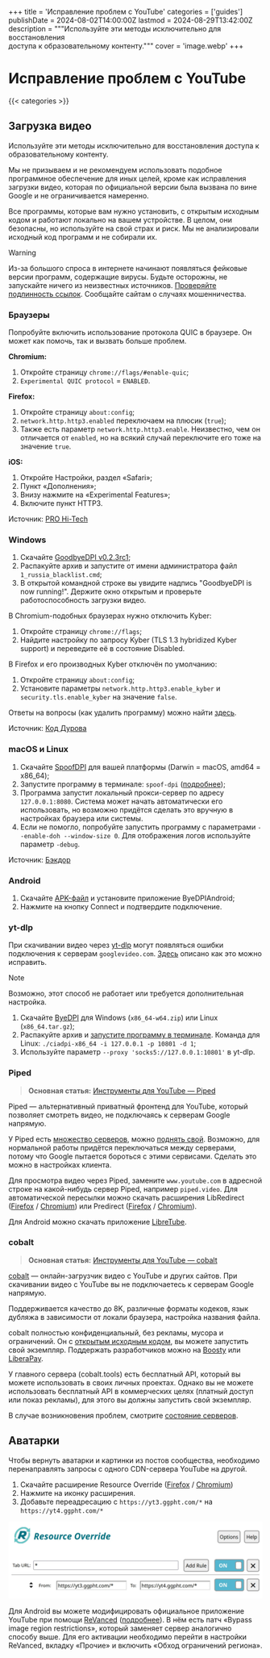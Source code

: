 +++
title = 'Исправление проблем с YouTube'
categories = ['guides']
publishDate = 2024-08-02T14:00:00Z
lastmod = 2024-08-29T13:42:00Z
description = """Используйте эти методы исключительно для восстановления \
доступа к образовательному контенту."""
cover = 'image.webp'
+++

# Исправление проблем с YouTube
{{< categories >}}

## Загрузка видео

Используйте эти методы исключительно для восстановления доступа к
образовательному контенту.

Мы не призываем и не рекомендуем использовать подобное программное обеспечение
для иных целей, кроме как исправления загрузки видео, которая по официальной
версии была вызвана по вине Google и не ограничивается намеренно.

Все программы, которые вам нужно установить, с открытым исходным кодом и
работают локально на вашем устройстве. В целом, они безопасны, но используйте
на свой страх и риск. Мы не анализировали исходный код программ и не собирали
их.

> [!warning]
> Из-за большого спроса в интернете начинают появляться фейковые версии
программ, содержащие вирусы. Будьте осторожны, не запускайте ничего из
неизвестных источников. [Проверяйте подлинность ссылок](/wiki/urlcheck).
Сообщайте сайтам о случаях мошенничества.

### Браузеры

Попробуйте включить использование протокола QUIC в браузере. Он может как
помочь, так и вызвать больше проблем.

**Chromium:**
1. Откройте страницу `chrome://flags/#enable​-quic`;
2. `Experimental QUIC protocol` = `ENABLED`.

**Firefox:**
1. Откройте страницу `about:config`;
2. `network.http.http3.enabled` переключаем на плюсик (`true`);
3. Также есть параметр `network.http.http3.enable`. Неизвестно, чем он
отличается от `enabled`, но на всякий случай переключите его тоже на значение
`true`.

**iOS:**
1. Откройте Настройки, раздел «Safari»;
2. Пункт «Дополнения»;
3. Внизу нажмите на «Experimental Features»;
4. Включите пункт HTTP3.

Источник: [PRO Hi-Tech](https://t.me/prohitec/3962)

### Windows

1. Скачайте [GoodbyeDPI v0.2.3rc1](https://github.com/ValdikSS/GoodbyeDPI/releases/tag/0.2.3rc1);
2. Распакуйте архив и запустите от имени администратора файл `1_russia_blacklist.cmd`;
3. В открытой командной строке вы увидите надпись "GoodbyeDPI is now running!".
Держите окно открытым и проверьте работоспособность загрузки видео.

В Chromium-подобных браузерах нужно отключить Kyber:
1. Откройте страницу `chrome://flags`;
2. Найдите настройку по запросу Kyber (TLS 1.3 hybridized Kyber support) и
переведите её в состояние Disabled.

В Firefox и его производных Kyber отключён по умолчанию:
1. Откройте страницу `about:config`;
2. Установите параметры `network.http.http3.enable_kyber` и
`security.tls.enable_kyber` на значение `false`.

Ответы на вопросы (как удалить программу) можно найти
[здесь](https://github.com/ValdikSS/GoodbyeDPI/issues/378#issuecomment-2267201431).

Источник: [Код Дурова](https://kod.ru/youtube-restore)

### macOS и Linux

1. Скачайте [SpoofDPI](https://github.com/xvzc/SpoofDPI/releases/latest) для
вашей платформы (Darwin = macOS, amd64 = x86_64);
2. Запустите программу в терминале: `spoof-dpi`
([подробнее](/wiki/cli#использование));
3. Программа запустит локальный прокси-сервер по адресу `127.0.0.1:8080`.
Система может начать автоматически его использовать, но возможно придётся
сделать это вручную в настройках браузера или системы.
4. Если не помогло, попробуйте запустить программу с параметрами
`--enable-doh --window-size 0`. Для отображения логов используйте параметр
`-debug`.

Источник: [Бэкдор](https://t.me/whackdoor/12105)

### Android

1. Скачайте [APK-файл](https://github.com/dovecoteescapee/ByeDPIAndroid/releases/latest)
и установите приложение ByeDPIAndroid;
2. Нажмите на кнопку Connect и подтвердите подключение.

### yt-dlp

При скачивании видео через [yt-dlp](/wiki/yt-dlp) могут появляться ошибки
подключения к серверам `googlevideo.com`.
[Здесь](https://github.com/yt-dlp/yt-dlp/issues/10443#issuecomment-2248940967)
описано как это можно исправить.

> [!note]
Возможно, этот способ не работает или требуется дополнительная настройка.

1. Скачайте [ByeDPI](https://github.com/hufrea/byedpi/releases/latest) для
Windows (`x86_64-w64.zip`) или Linux (`x86_64.tar.gz`);
2. Распакуйте архив и
[запустите программу в терминале](/wiki/cli#использование). Команда для Linux:
`./ciadpi-x86_64 -i 127.0.0.1 -p 10801 -d 1`;
3. Используйте параметр `--proxy 'socks5://127.0.0.1:10801'` в yt-dlp.

### Piped

> **Основная статья:**
[Инструменты для YouTube — Piped](/wiki/youtube/tools#piped)

Piped — альтернативный приватный фронтенд для YouTube, который позволяет
смотреть видео, не подключаясь к серверам Google напрямую.

У Piped есть [множество серверов](https://github.com/TeamPiped/Piped/wiki/Instances),
можно [поднять свой](https://docs.piped.video/docs/self-hosting). Возможно, для
нормальной работы придётся переключаться между серверами, потому что Google
пытается бороться с этими сервисами. Сделать это можно в настройках клиента.

Для просмотра видео через Piped, замените `www.youtube.com` в адресной строке на
какой-нибудь сервер Piped, например `piped.video`. Для автоматической пересылки
можно скачать расширения LibRedirect
([Firefox](https://addons.mozilla.org/firefox/addon/libredirect) /
[Chromium](https://libredirect.github.io/download_chromium.html))
или Predirect ([Firefox](https://addons.mozilla.org/firefox/addon/predirector) /
[Chromium](https://chromewebstore.google.com/detail/aiillidfcgfckfhkpiakhkkpbkknagnp)).

Для Android можно скачать приложение
[LibreTube](https://github.com/libre-tube/LibreTube/releases/latest).

### cobalt

> **Основная статья:**
[Инструменты для YouTube — cobalt](/wiki/youtube/tools#cobalt)

[cobalt](https://cobalt.tools) — онлайн-загрузчик видео с YouTube и других
сайтов. При скачивании видео с YouTube вы не подключаетесь к серверам Google
напрямую.

Поддерживается качество до 8K, различные форматы кодеков, язык дубляжа в
зависимости от локали браузера, настройка названия файла.

cobalt полностью конфиденциальный, без рекламы, мусора и ограничений. Он с
[открытым исходным кодом](https://github.com/imputnet/cobalt), вы можете
запустить свой экземпляр. Поддержать разработчиков можно на
[Boosty](https://boosty.to/wukko/donate) или
[LiberaPay](https://liberapay.com/imput).

У главного сервера (cobalt.tools) есть бесплатный API, который вы можете
использовать в своих личных проектах. Однако вы не можете использовать
бесплатный API в коммерческих целях (платный доступ или показ рекламы), для
этого вы должны запустить свой экземпляр.

В случае возникновения проблем, смотрите
[состояние серверов](https://status.cobalt.tools).

## Аватарки

Чтобы вернуть аватарки и картинки из постов сообщества, необходимо
перенаправлять запросы с одного CDN-сервера YouTube на другой.

1. Скачайте расширение Resource Override
([Firefox](https://addons.mozilla.org/firefox/addon/resourceoverride) /
[Chromium](https://chromewebstore.google.com/detail/pkoacgokdfckfpndoffpifphamojphii))
2. Нажмите на иконку расширения.
3. Добавьте переадресацию с `https://yt3.ggpht.com/*` на `https://yt4.ggpht.com/*`

![Resource Override](resource-override.webp)

Для Android вы можете модифицировать официальное приложение YouTube при помощи
[ReVanced](https://revanced.app) ([подробнее](/wiki/youtube/apps#revanced)).
В нём есть патч «Bypass image region restrictions», который заменяет сервер
аналогично способу выше. Для его активации необходимо перейти в настройки
ReVanced, вкладку «Прочие» и включить «Обход ограничений региона».
